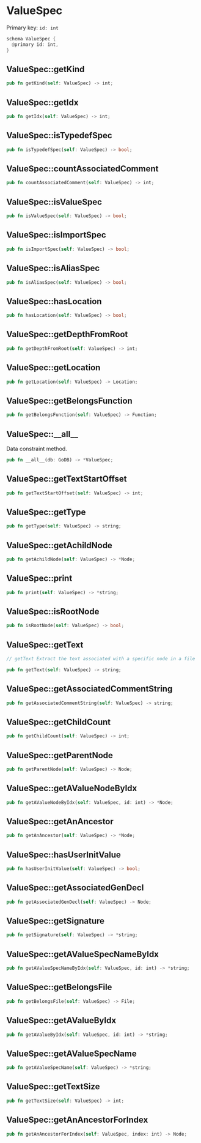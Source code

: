 # ValueSpec

Primary key: `id: int`

```rust
schema ValueSpec {
  @primary id: int,
}
```
## ValueSpec::getKind

```rust
pub fn getKind(self: ValueSpec) -> int;
```
## ValueSpec::getIdx

```rust
pub fn getIdx(self: ValueSpec) -> int;
```
## ValueSpec::isTypedefSpec

```rust
pub fn isTypedefSpec(self: ValueSpec) -> bool;
```
## ValueSpec::countAssociatedComment

```rust
pub fn countAssociatedComment(self: ValueSpec) -> int;
```
## ValueSpec::isValueSpec

```rust
pub fn isValueSpec(self: ValueSpec) -> bool;
```
## ValueSpec::isImportSpec

```rust
pub fn isImportSpec(self: ValueSpec) -> bool;
```
## ValueSpec::isAliasSpec

```rust
pub fn isAliasSpec(self: ValueSpec) -> bool;
```
## ValueSpec::hasLocation

```rust
pub fn hasLocation(self: ValueSpec) -> bool;
```
## ValueSpec::getDepthFromRoot

```rust
pub fn getDepthFromRoot(self: ValueSpec) -> int;
```
## ValueSpec::getLocation

```rust
pub fn getLocation(self: ValueSpec) -> Location;
```
## ValueSpec::getBelongsFunction

```rust
pub fn getBelongsFunction(self: ValueSpec) -> Function;
```
## ValueSpec::\_\_all\_\_

Data constraint method.

```rust
pub fn __all__(db: GoDB) -> *ValueSpec;
```
## ValueSpec::getTextStartOffset

```rust
pub fn getTextStartOffset(self: ValueSpec) -> int;
```
## ValueSpec::getType

```rust
pub fn getType(self: ValueSpec) -> string;
```
## ValueSpec::getAchildNode

```rust
pub fn getAchildNode(self: ValueSpec) -> *Node;
```
## ValueSpec::print

```rust
pub fn print(self: ValueSpec) -> *string;
```
## ValueSpec::isRootNode

```rust
pub fn isRootNode(self: ValueSpec) -> bool;
```
## ValueSpec::getText

```java
// getText Extract the text associated with a specific node in a file
```
```rust
pub fn getText(self: ValueSpec) -> string;
```
## ValueSpec::getAssociatedCommentString

```rust
pub fn getAssociatedCommentString(self: ValueSpec) -> string;
```
## ValueSpec::getChildCount

```rust
pub fn getChildCount(self: ValueSpec) -> int;
```
## ValueSpec::getParentNode

```rust
pub fn getParentNode(self: ValueSpec) -> Node;
```
## ValueSpec::getAValueNodeByIdx

```rust
pub fn getAValueNodeByIdx(self: ValueSpec, id: int) -> *Node;
```
## ValueSpec::getAnAncestor

```rust
pub fn getAnAncestor(self: ValueSpec) -> *Node;
```
## ValueSpec::hasUserInitValue

```rust
pub fn hasUserInitValue(self: ValueSpec) -> bool;
```
## ValueSpec::getAssociatedGenDecl

```rust
pub fn getAssociatedGenDecl(self: ValueSpec) -> Node;
```
## ValueSpec::getSignature

```rust
pub fn getSignature(self: ValueSpec) -> *string;
```
## ValueSpec::getAValueSpecNameByIdx

```rust
pub fn getAValueSpecNameByIdx(self: ValueSpec, id: int) -> *string;
```
## ValueSpec::getBelongsFile

```rust
pub fn getBelongsFile(self: ValueSpec) -> File;
```
## ValueSpec::getAValueByIdx

```rust
pub fn getAValueByIdx(self: ValueSpec, id: int) -> *string;
```
## ValueSpec::getAValueSpecName

```rust
pub fn getAValueSpecName(self: ValueSpec) -> *string;
```
## ValueSpec::getTextSize

```rust
pub fn getTextSize(self: ValueSpec) -> int;
```
## ValueSpec::getAnAncestorForIndex

```rust
pub fn getAnAncestorForIndex(self: ValueSpec, index: int) -> Node;
```
